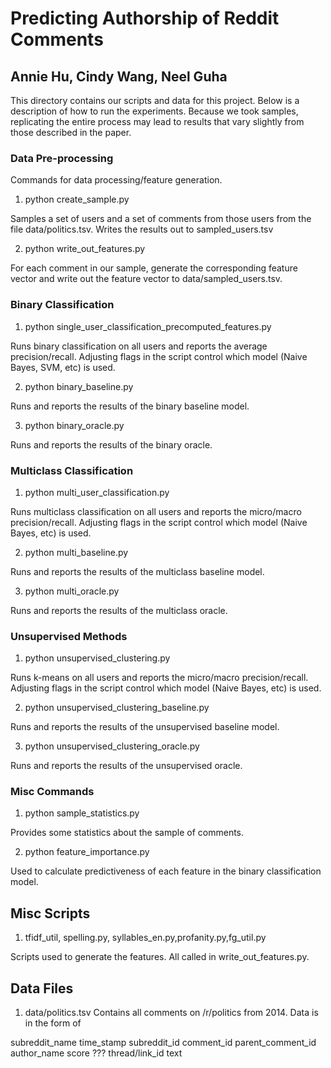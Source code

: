 # Predicting Authorship of Reddit Comments 

## Annie Hu, Cindy Wang, Neel Guha 


This directory contains our scripts and data for this project. Below is a description of how to run the experiments. Because we took samples, replicating the entire process may lead to results that vary slightly from those described in the paper.



### Data Pre-processing

Commands for data processing/feature generation.

1. python create_sample.py 

Samples a set of users and a set of comments from those users from the file data/politics.tsv. Writes the results out to sampled_users.tsv

2. python write_out_features.py 

For each comment in our sample, generate the corresponding feature vector and write out the feature vector to data/sampled_users.tsv.


### Binary Classification 

1. python single_user_classification_precomputed_features.py

Runs binary classification on all users and reports the average precision/recall. Adjusting flags in the script control which model (Naive Bayes, SVM, etc) is used.  

2. python binary_baseline.py 

Runs and reports the results of the binary baseline model. 

3. python binary_oracle.py 

Runs and reports the results of the binary oracle. 

### Multiclass Classification 

1. python multi_user_classification.py 

Runs multiclass classification on all users and reports the micro/macro precision/recall. Adjusting flags in the script control which model (Naive Bayes, etc) is used.  

2. python multi_baseline.py 

Runs and reports the results of the multiclass baseline model. 

3. python multi_oracle.py 

Runs and reports the results of the multiclass oracle. 

### Unsupervised Methods

1. python unsupervised_clustering.py 

Runs k-means on all users and reports the micro/macro precision/recall. Adjusting flags in the script control which model (Naive Bayes, etc) is used.  

2. python unsupervised_clustering_baseline.py 

Runs and reports the results of the unsupervised baseline model. 

3. python unsupervised_clustering_oracle.py 

Runs and reports the results of the unsupervised oracle. 

### Misc Commands

1. python sample_statistics.py 

Provides some statistics about the sample of comments. 

2. python feature_importance.py 

Used to calculate predictiveness of each feature in the binary classification model. 

## Misc Scripts 

1. tfidf_util, spelling.py, syllables_en.py,profanity.py,fg_util.py 

Scripts used to generate the features. All called in write_out_features.py. 

## Data Files 

1. data/politics.tsv 
Contains all comments on /r/politics from 2014. Data is in the form of

subreddit_name  time_stamp  subreddit_id  comment_id  parent_comment_id author_name score ??? thread/link_id text



